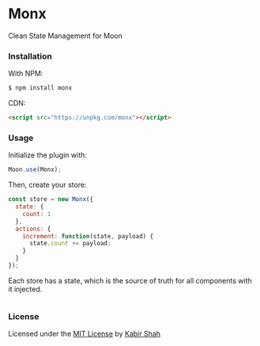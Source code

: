 # Monx

Clean State Management for Moon

### Installation

With NPM:

```sh
$ npm install monx
```

CDN:

```html
<script src="https://unpkg.com/monx"></script>
```

### Usage

Initialize the plugin with:

```js
Moon.use(Monx);
```

Then, create your store:

```js
const store = new Monx({
  state: {
    count: 1
  },
  actions: {
    increment: function(state, payload) {
      state.count += payload;
    }
  }
});
```

Each store has a state, which is the source of truth for all components with it injected.

```js
```

### License

Licensed under the [MIT License](https://kingpixil.github.io/license) by [Kabir Shah](https://kabir.ml)
